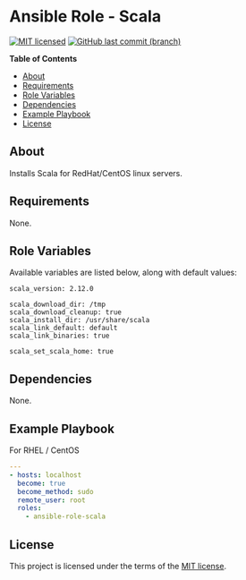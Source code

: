 # Ansible Role - Scala

[![MIT licensed](https://img.shields.io/badge/license-MIT-blue.svg)](https://opensource.org/licenses/MIT)
[![GitHub last commit (branch)](https://img.shields.io/github/last-commit/wolffaxn/ansible-role-scala/master.svg)](https://github.com/wolffaxn/ansible-role-scala)

**Table of Contents**

<!-- toc -->

- [About](#about)
- [Requirements](#requirements)
- [Role Variables](#role-variables)
- [Dependencies](#dependencies)
- [Example Playbook](#example-playbook)
- [License](#license)

<!-- tocstop -->

## About 

Installs Scala for RedHat/CentOS linux servers.

## Requirements

None.

## Role Variables

Available variables are listed below, along with default values:

    scala_version: 2.12.0

    scala_download_dir: /tmp
    scala_download_cleanup: true
    scala_install_dir: /usr/share/scala
    scala_link_default: default
    scala_link_binaries: true

    scala_set_scala_home: true

## Dependencies

None.

## Example Playbook

For RHEL / CentOS

```yaml
---
- hosts: localhost
  become: true
  become_method: sudo
  remote_user: root
  roles:
    - ansible-role-scala
```
## License

This project is licensed under the terms of the [MIT license](LICENSE).
